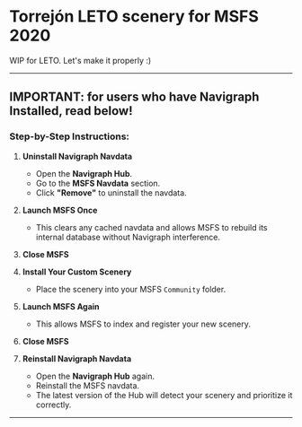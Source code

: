 # Torrejón LETO scenery for MSFS 2020

WIP for LETO. Let's make it properly :)


---

## IMPORTANT: for users who have Navigraph Installed, read below!

### Step-by-Step Instructions:

1. **Uninstall Navigraph Navdata**
   - Open the **Navigraph Hub**.
   - Go to the **MSFS Navdata** section.
   - Click **"Remove"** to uninstall the navdata.

2. **Launch MSFS Once**
   - This clears any cached navdata and allows MSFS to rebuild its internal database without Navigraph interference.

3. **Close MSFS**

4. **Install Your Custom Scenery**
   - Place the scenery into your MSFS `Community` folder.

5. **Launch MSFS Again**
   - This allows MSFS to index and register your new scenery.

6. **Close MSFS**

7. **Reinstall Navigraph Navdata**
   - Open the **Navigraph Hub** again.
   - Reinstall the MSFS navdata.
   - The latest version of the Hub will detect your scenery and prioritize it correctly.

---


